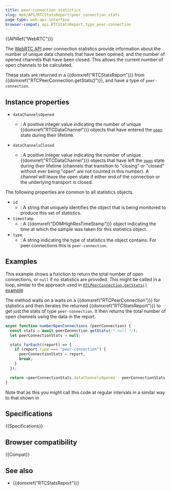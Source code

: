 ```yaml
---
title: peer-connection statistics
slug: Web/API/RTCStatsReport/peer_connection_stats
page-type: web-api-interface
browser-compat: api.RTCStatsReport.type_peer-connection
---
```


{{APIRef("WebRTC")}}

The [WebRTC API](/en-US/docs/Web/API/WebRTC_API) peer connection statistics provide information about the number of unique data channels that have been opened, and the number of opened channels that have been closed.
This allows the current number of open channels to be calculated.

These stats are returned in a {{domxref("RTCStatsReport")}} from {{domxref("RTCPeerConnection.getStats()")}}, and have a type of `peer-connection`.

## Instance properties

- `dataChannelsOpened`
  - : A positive integer value indicating the number of unique {{domxref("RTCDataChannel")}} objects that have entered the [`open`](/en-US/docs/Web/API/RTCDataChannel/readyState#open) state during their lifetime.

- `dataChannelsClosed`
  - : A positive integer value indicating the number of unique {{domxref("RTCDataChannel")}} objects that have left the [`open`](/en-US/docs/Web/API/RTCDataChannel/readyState#open) state during their lifetime (channels that transition to "closing" or "closed" without ever being "open" are not counted in this number).
    A channel will leave the open state if either end of the connection or the underlying transport is closed.

The following properties are common to all statistics objects.

- `id`
  - : A string that uniquely identifies the object that is being monitored to produce this set of statistics.
- `timestamp`
  - : A {{domxref("DOMHighResTimeStamp")}} object indicating the time at which the sample was taken for this statistics object.
- `type`
  - : A string indicating the type of statistics the object contains.
    For peer connections this is `peer-connection`.

## Examples

This example shows a function to return the total number of open connections, or `null` if no statistics are provided.
This might be called in a loop, similar to the approach used in [`RTCPeerConnection.getStats()` example](/en-US/docs/Web/API/RTCPeerConnection/getStats#examples)

The method waits on a waits on a {{domxref("RTCPeerConnection")}} for statistics and then iterates the returned {{domxref("RTCStatsReport")}} to get just the stats of type `peer-connection`.
It then returns the total number of open channels using the data in the report.

```js
async function numberOpenConnections (peerConnection) {
  const stats = await peerConnection.getStats(/* null */);
  let peerConnectionStats = null;

  stats.forEach((report) => {
    if (report.type === "peer-connection") {
      peerConnectionStats = report;
      break;
    }
  });

  return =peerConnectionStats.dataChannelsOpened - peerConnectionStats.dataChannelsClosed;
}
```

Note that as this you might call this code at regular intervals in a similar way to that shown in

## Specifications

{{Specifications}}

## Browser compatibility

{{Compat}}

## See also

- {{domxref("RTCStatsReport")}}
